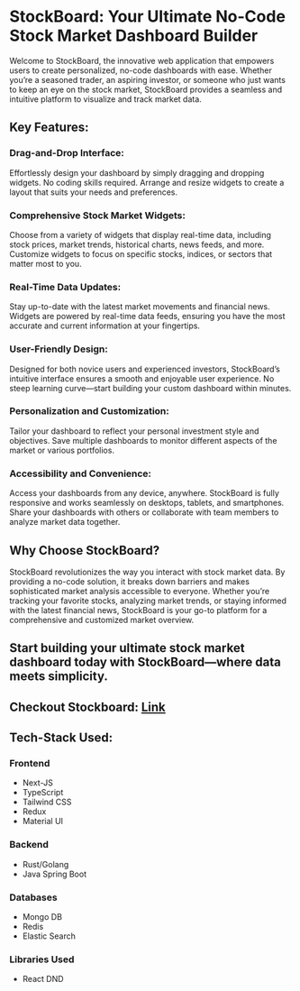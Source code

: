 # StockBoard: Your Ultimate No-Code Stock Market Dashboard Builder

Welcome to StockBoard, the innovative web application that empowers users to create personalized, no-code dashboards with ease. Whether you’re a seasoned trader, an aspiring investor, or someone who just wants to keep an eye on the stock market, StockBoard provides a seamless and intuitive platform to visualize and track market data.

## Key Features:

### Drag-and-Drop Interface:

Effortlessly design your dashboard by simply dragging and dropping widgets. No coding skills required.
Arrange and resize widgets to create a layout that suits your needs and preferences.

### Comprehensive Stock Market Widgets:

Choose from a variety of widgets that display real-time data, including stock prices, market trends, historical charts, news feeds, and more.
Customize widgets to focus on specific stocks, indices, or sectors that matter most to you.

### Real-Time Data Updates:

Stay up-to-date with the latest market movements and financial news. Widgets are powered by real-time data feeds, ensuring you have the most accurate and current information at your fingertips.

### User-Friendly Design:

Designed for both novice users and experienced investors, StockBoard’s intuitive interface ensures a smooth and enjoyable user experience.
No steep learning curve—start building your custom dashboard within minutes.

### Personalization and Customization:

Tailor your dashboard to reflect your personal investment style and objectives.
Save multiple dashboards to monitor different aspects of the market or various portfolios.

### Accessibility and Convenience:

Access your dashboards from any device, anywhere. StockBoard is fully responsive and works seamlessly on desktops, tablets, and smartphones.
Share your dashboards with others or collaborate with team members to analyze market data together.

## Why Choose StockBoard?

StockBoard revolutionizes the way you interact with stock market data. By providing a no-code solution, it breaks down barriers and makes sophisticated market analysis accessible to everyone. Whether you’re tracking your favorite stocks, analyzing market trends, or staying informed with the latest financial news, StockBoard is your go-to platform for a comprehensive and customized market overview.

## Start building your ultimate stock market dashboard today with StockBoard—where data meets simplicity.

## Checkout Stockboard: [Link](https://stockboards.vercel.app/)

## Tech-Stack Used:

### Frontend

- Next-JS
- TypeScript
- Tailwind CSS
- Redux
- Material UI

### Backend

- Rust/Golang
- Java Spring Boot

### Databases

- Mongo DB
- Redis
- Elastic Search

### Libraries Used

- React DND
